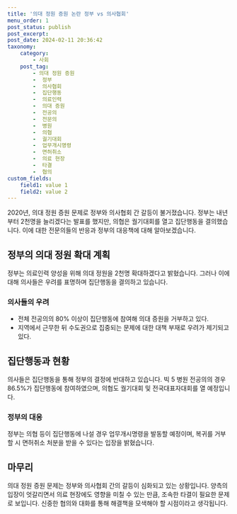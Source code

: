 ```yaml
---
title: '의대 정원 증원 논란 정부 vs 의사협회'
menu_order: 1
post_status: publish
post_excerpt: 
post_date: 2024-02-11 20:36:42
taxonomy:
    category:
        - 사회
    post_tag:
        - 의대 정원 증원
        -  정부
        -  의사협회
        -  집단행동
        -  의료인력
        -  의대 증원
        -  전공의
        -  전문의
        -  병원
        -  의협
        -  궐기대회
        -  업무개시명령
        -  면허취소
        -  의료 현장
        -  타결
        -  협의
custom_fields:
    field1: value 1
    field2: value 2
---
```


2020년, 의대 정원 증원 문제로 정부와 의사협회 간 갈등이 불거졌습니다. 정부는 내년부터 2천명을 늘리겠다는 발표를 했지만, 의협은 궐기대회를 열고 집단행동을 결의했습니다. 이에 대한 전문의들의 반응과 정부의 대응책에 대해 알아보겠습니다.
## 정부의 의대 정원 확대 계획
정부는 의료인력 양성을 위해 의대 정원을 2천명 확대하겠다고 밝혔습니다. 그러나 이에 대해 의사들은 우려를 표명하며 집단행동을 결의하고 있습니다.
### 의사들의 우려
- 전체 전공의의 80% 이상이 집단행동에 참여해 의대 증원을 거부하고 있다.
- 지역에서 근무한 뒤 수도권으로 집중되는 문제에 대한 대책 부재로 우려가 제기되고 있다.
## 집단행동과 현황
의사들은 집단행동을 통해 정부의 결정에 반대하고 있습니다. 빅 5 병원 전공의의 경우 86.5%가 집단행동에 참여하였으며, 의협도 궐기대회 및 전국대표자대회를 열 예정입니다.
### 정부의 대응
정부는 의협 등이 집단행동에 나설 경우 업무개시명령을 발동할 예정이며, 복귀를 거부할 시 면허취소 처분을 받을 수 있다는 입장을 밝혔습니다.
## 마무리
의대 정원 증원 문제는 정부와 의사협회 간의 갈등이 심화되고 있는 상황입니다. 양측의 입장이 엇갈리면서 의료 현장에도 영향을 미칠 수 있는 만큼, 조속한 타결이 필요한 문제로 보입니다. 신중한 협의와 대화를 통해 해결책을 모색해야 할 시점이라고 생각됩니다.
